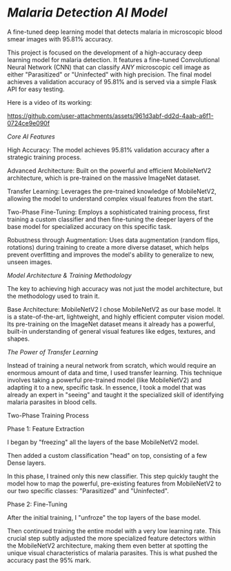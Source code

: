 # *Malaria Detection AI Model*

A fine-tuned deep learning model that detects malaria in microscopic blood smear images with 95.81% accuracy.

This project is focused on the development of a high-accuracy deep learning model for malaria detection. It features a fine-tuned Convolutional Neural Network (CNN) that can classify *ANY* microscopic cell image as either "Parasitized" or "Uninfected" with high precision. The final model achieves a validation accuracy of 95.81% and is served via a simple Flask API for easy testing.


Here is a video of its working:




https://github.com/user-attachments/assets/961d3abf-dd2d-4aab-a6f1-0724ce9e090f



*Core AI Features*

High Accuracy: The model achieves 95.81% validation accuracy after a strategic training process.

Advanced Architecture: Built on the powerful and efficient MobileNetV2 architecture, which is pre-trained on the massive ImageNet dataset.

Transfer Learning: Leverages the pre-trained knowledge of MobileNetV2, allowing the model to understand complex visual features from the start.

Two-Phase Fine-Tuning: Employs a sophisticated training process, first training a custom classifier and then fine-tuning the deeper layers of the base model for specialized accuracy on this specific task.

Robustness through Augmentation: Uses data augmentation (random flips, rotations) during training to create a more diverse dataset, which helps prevent overfitting and improves the model's ability to generalize to new, unseen images.

*Model Architecture & Training Methodology*

The key to achieving high accuracy was not just the model architecture, but the methodology used to train it.

Base Architecture: MobileNetV2
I chose MobileNetV2 as our base model. It is a state-of-the-art, lightweight, and highly efficient computer vision model. Its pre-training on the ImageNet dataset means it already has a powerful, built-in understanding of general visual features like edges, textures, and shapes.


*The Power of Transfer Learning*

Instead of training a neural network from scratch, which would require an enormous amount of data and time, I used transfer learning. This technique involves taking a powerful pre-trained model (like MobileNetV2) and adapting it to a new, specific task. In essence, I took a model that was already an expert in "seeing" and taught it the specialized skill of identifying malaria parasites in blood cells.


Two-Phase Training Process

Phase 1: Feature Extraction

I began by "freezing" all the layers of the base MobileNetV2 model.

Then added a custom classification "head" on top, consisting of a few Dense layers.

In this phase, I trained only this new classifier. This step quickly taught the model how to map the powerful, pre-existing features from MobileNetV2 to our two specific classes: "Parasitized" and "Uninfected".


Phase 2: Fine-Tuning

After the initial training, I "unfroze" the top layers of the base model.

Then continued training the entire model with a very low learning rate. This crucial step subtly adjusted the more specialized feature detectors within the MobileNetV2 architecture, making them even better at spotting the unique visual characteristics of malaria parasites.
This is what pushed the accuracy past the 95% mark.
